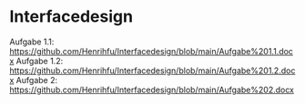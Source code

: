 # Interfacedesign
Aufgabe 1.1:
https://github.com/Henrihfu/Interfacedesign/blob/main/Aufgabe%201.1.docx
Aufgabe 1.2:
https://github.com/Henrihfu/Interfacedesign/blob/main/Aufgabe%201.2.docx
Aufgabe 2:
https://github.com/Henrihfu/Interfacedesign/blob/main/Aufgabe%202.docx

